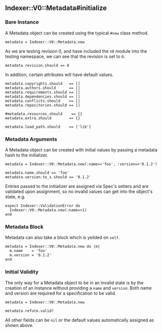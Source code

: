 ## Indexer::V0::Metadata#initialize

### Bare Instance

A Metadata object can be created using the typical `#new` class method.

    metadata = Indexer::V0::Metadata.new

As we are testing revision 0, and have included the `V0` module into the 
testing namespace, we can see that the revision is set to `0`.

    metadata.revision.should == 0

In addition, certain attributes will have default values.

    metadata.copyrights.should   == []
    metadata.authors.should      == []
    metadata.requirements.should == []
    metadata.dependencies.should == []
    metadata.conflicts.should    == []
    metadata.repositories.should == []

    #metadata.resources.should    == {}
    metadata.extra.should        == {}

    metadata.load_path.should    == ['lib']

### Metadata Arguments

A Metadata object can be created with initial values by passing a metadata
hash to the initializer.

    metadata = Indexer::V0::Metadata.new(:name=>'foo', :version=>'0.1.2')

    metadata.name.should == 'foo'
    metadata.version.to_s.should == '0.1.2'

Entries passed to the initializer are assigned via Spec's setters
and are validated upon assignment, so no invalid values can get into the
object's state, e.g.

    expect Indexer::ValidationError do
      Indexer::V0::Metadata.new(:name=>1)
    end

### Metadata Block

Metadata can also take a block which is yeilded on `self`.

    metadata = Indexer::V0::Metadata.new do |m|
      m.name    = 'foo'
      m.version = '0.1.2'
    end

### Initial Validity 

The only way for a Metadata object to be in an invalid state is
by the creation of an instance without providing a `name` and `version`.
Both name and version are required for a specification to be valid.

    metadata = Indexer::V0::Metadata.new

    metadata.refute.valid?

All other fields can be `nil` or the default values automatically assigned
as shown above.

